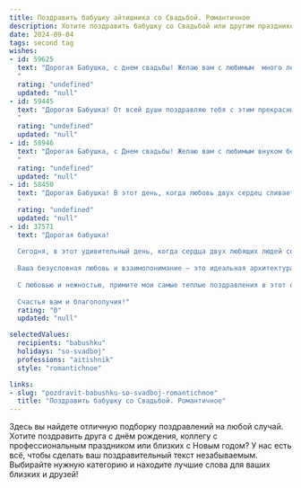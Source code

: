 ```yaml
---
title: Поздравить бабушку айтишника со Свадьбой. Романтичное
description: Хотите поздравить бабушку со Свадьбой или другим праздником? Наш ИИ создаст незабываемое поздравление, а вы обязательно выделитесь среди других.  
date: 2024-09-04
tags: second tag
wishes:
- id: 59625
  text: "Дорогая Бабушка, с днем свадьбы! Желаю вам с любимым  много лет счастья, любви и радости, чтобы ваша жизнь была наполнена теплом и уютом, как уютный уголок айтишника, полный ламповыми ночами, но с прекрасным рассветом рядом с любимым человеком.
  "
  rating: "undefined"
  updated: "null"
- id: 59445
  text: "Дорогая Бабушка! От всей души поздравляю тебя с этим прекрасным днем — днем твоей свадьбы! Желаю вам с дедушкой долгих лет счастья, любви и взаимопонимания. Пусть ваш союз будет прочным, как код  программы, которую написал бы самый талантливый айтишник.  Будьте счастливы!
  "
  rating: "undefined"
  updated: "null"
- id: 58946
  text: "Дорогая Бабушка, с Днем свадьбы! Желаю вам с любимым внуком бесконечного счастья, любви и гармонии в вашей IT-семье. Пусть ваш дом всегда будет полон тепла, света и вдохновения!
  "
  rating: "undefined"
  updated: "null"
- id: 58450
  text: "Дорогая Бабушка! В этот день, когда любовь двух сердец сливается в единое, позвольте мне от всей души пожелать вам море счастья, нежности и радости! Пусть ваша жизнь будет полна таких прекрасных моментов, как этот чудесный праздник! С днем свадьбы!
  "
  rating: "undefined"
  updated: "null"
- id: 37571
  text: "Дорогая бабушка!
  
  Сегодня, в этот удивительный день, когда сердца двух любящих людей соединяются в священном узле брака, хочется от всей души поздравить тебя! Давай представим, что эта свадьба — как великолепный программный код, написанный с любовью и заботой. Пусть каждый новый день вашей жизни вместе будет, как обновление, приносящее радость и новые возможности.
  
  Ваша безусловная любовь и взаимопонимание — это идеальная архитектура для счастливой жизни. Пусть ваш союз будет надежно защищен, как самые высокие технологии, а каждый момент вместе — как бесконечный поток вдохновения.
  
  С любовью и нежностью, примите мои самые теплые поздравления в этот особенный день! Пусть ваша жизнь будет полна ярких эмоций, гармонии и светлых мечтаний, как самый красивый и романтичный сценарий.
  
  Счастья вам и благополучия!"
  rating: "0"
  updated: "null"

selectedValues:
  recipients: "babushku"
  holidays: "so-svadboj"
  professions: "aitishnik"
  style: "romantichnoe"

links:
- slug: "pozdravit-babushku-so-svadboj-romantichnoe"
  title: "Поздравить бабушку со Свадьбой. Романтичное"
---
```


Здесь вы найдете отличную подборку поздравлений на любой случай. 
Хотите поздравить друга с днём рождения, коллегу с профессиональным праздником или близких с Новым годом? У нас есть всё, чтобы сделать ваш поздравительный текст незабываемым. Выбирайте нужную категорию и находите лучшие слова для ваших близких и друзей!
